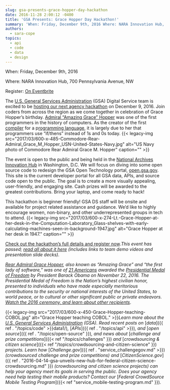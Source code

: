 ```yaml
---
slug: gsa-presents-grace-hopper-day-hackathon
date: 2016-11-28 2:00:12 -0400
title: 'GSA Presents: Grace Hopper Day Hackathon!'
summary: 'When: Friday, December 9th, 2016 Where: NARA Innovation Hub, 700 Pennsylvania Avenue, NW Register: On Eventbrite The U.S. General Services Administration (GSA) Digital Service team is excited to be hosting our next agency hackathon on December 9, 2016. Join coders from across the region as we come together in celebration of Grace Hopper’s birthday. Admiral &ldquo;Amazing Grace&rdquo;'
authors:
  - sara-cope
topics:
  - api
  - code
  - data
  - design
---
```


When: Friday, December 9th, 2016
  
Where: NARA Innovation Hub, 700 Pennsylvania Avenue, NW
  
Register: [On Eventbrite](https://www.eventbrite.com/e/grace-hopper-day-hackathon-tickets-27668620589)

The [U.S. General Services Administration](http://www.gsa.gov/) (GSA) Digital Service team is excited to be [hosting our next agency hackathon](http://open.gsa.gov/grace-hopper-hackathon/) on December 9, 2016. Join coders from across the region as we come together in celebration of Grace Hopper’s birthday. [Admiral “Amazing Grace” Hopper](https://en.wikipedia.org/wiki/Grace_Hopper) was one of the first programmers in the history of computers. As the creator of the first [compiler](https://en.wikipedia.org/wiki/Compiler) for a p[rogramming language](https://en.wikipedia.org/wiki/Programming_language), it is largely due to her that programmers use “if/thens” instead of 1s and 0s today. {{< legacy-img src="2017/03/600-x-485-Commodore-Rear-Admiral\_Grace\_M\_Hopper\_USN-United-States-Navy.jpg" alt="US Navy photo of Commodore Rear Admiral Grace M. Hopper" caption="" >}} 

The event is open to the public and being held in the [National Archives Innovation Hub](https://www.archives.gov/innovation-hub) in Washington, D.C. We will focus on diving into some open source code to redesign the GSA Open Technology portal, [open.gsa.gov](http://open.gsa.gov/). This site is the current developer portal for all GSA data, APIs, and source code open to the public. The goal is to create a more visually appealing, user-friendly, and engaging site. Cash prizes will be awarded to the greatest contributions. Bring your laptop, and come ready to hack!

This hackathon is beginner friendly! GSA DS staff will be onsite and available for project related assistance and guidance. We’d like to highly encourage women, non-binary, and other underrepresented groups in tech to attend. {{< legacy-img src="2017/03/600-x-274-Lt.-Grace-Hopper-at-her-desk-in-the-Computation-Laboratory_Glass-shelves-with-early-calculating-machines-seen-in-background-1947.jpg" alt="Grace Hopper at her desk in 1947." caption="" >}} 

[Check out the hackathon’s full details and register now](http://open.gsa.gov/grace-hopper-hackathon/)._This event has passed; [read all about it here](https://open.gsa.gov/events/grace-hopper-hackathon/) (includes links to team demo videos and presentation slide decks)._ 

[_Rear Admiral Grace Hopper_](http://fivethirtyeight.com/features/the-queen-of-code/)_, also known as “Amazing Grace” and “the first lady of software,” was one of_ [_21 Americans_](https://www.whitehouse.gov/the-press-office/2016/11/16/president-obama-names-recipients-presidential-medal-freedom) _awarded the_ [_Presidential Medal of Freedom_](https://www.whitehouse.gov/blog/2016/11/22/celebrating-presidential-medal-freedom-winners-science-and-tech-garwin-hopper-and) _by President Barack Obama on November 22, 2016. The Presidential Medal of Freedom is the Nation’s highest civilian honor, presented to individuals who have made especially meritorious contributions to the security or national interests of the United States, to world peace, or to cultural or other significant public or private endeavors._ [_Watch the 2016 ceremony, and learn about other recipients_](https://www.whitehouse.gov/campaign/medal-of-freedom).

{{< legacy-img src="2017/03/600-x-450-Grace-Hopper-teaching-COBOL.jpg" alt="Grace Hopper teaching COBOL." >}}_Learn more about the_ [_U.S. General Services Administration_](http://www.gsa.gov/) _(GSA)._
_Read recent posts on_ [_data_]({{ ref . "/topics/code" >}}data1/)_,_ [_APIs_]({{ ref . "/topics/api" >}})_, and_ [_open source_]({{ ref . "/topics/open-source" }})_, and news about_ [_challenge and prize competitions_]({{< ref "/topics/challenges" }}) _and_ [_crowdsourcing & citizen science_]({{< ref "/topics/crowdsourcing-and-citizen-science" }}) _projects._
_Learn how_ [_Challenge.gov_]({{ ref . "service_challengegov.md" >}}) _(crowdsourced challenge and prize competitions) and_ [_CitizenScience.gov_]({{ ref . "2016-04-14-gsa-unveils-new-hub-for-federal-citizen-science-crowdsourcing.md" }}) _(crowdsourcing and citizen science projects) can help your agency meet its goals in serving the public. Does your agency need help testing their mobile products? Contact our_ [_Federal CrowdSource Mobile Testing Program_]({{< ref "service_mobile-testing-program.md" }})_._